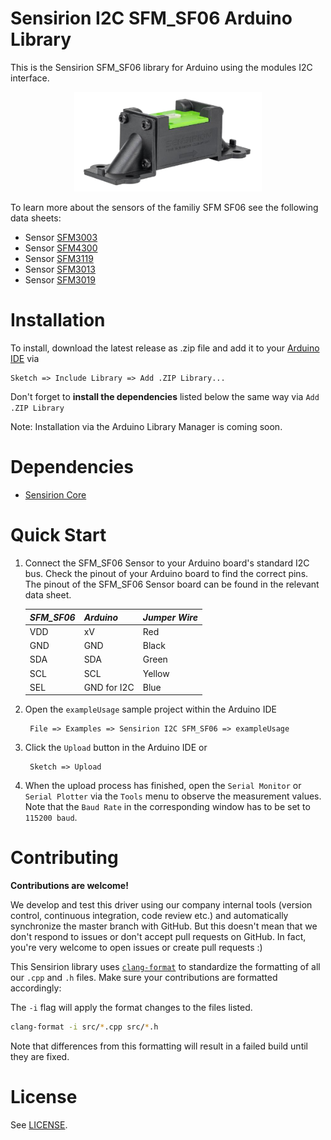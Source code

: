 # Sensirion I2C SFM_SF06 Arduino Library

This is the Sensirion SFM_SF06 library for Arduino using the
modules I2C interface.

[<center><img src="images/SFM4300.png" width="300px"></center>](https://www.sensirion.com)

To learn more about the sensors of the familiy SFM SF06 see the following data sheets:
* Sensor [SFM3003](https://www.sensirion.com/fileadmin/user_upload/customers/sensirion/Dokumente/5_Mass_Flow_Meters/Datasheets/Sensirion_Mass_Flow_Meters_SFM3003_Datasheet.pdf)
* Sensor [SFM4300](https://www.sensirion.com)
* Sensor [SFM3119](https://www.sensirion.com/fileadmin/user_upload/customers/sensirion/Dokumente/5_Mass_Flow_Meters/Datasheets/Sensirion_Mass_Flow_Meters_SFM3119_Datasheet.pdf)
* Sensor [SFM3013](https://www.sensirion.com/fileadmin/user_upload/customers/sensirion/Dokumente/5_Mass_Flow_Meters/Datasheets/Sensirion_Mass_Flow_Meters_SFM3013_Datasheet.pdf)
* Sensor [SFM3019](https://www.sensirion.com/fileadmin/user_upload/customers/sensirion/Dokumente/5_Mass_Flow_Meters/Datasheets/Sensirion_Mass_Flow_Meters_SFM3019_Datasheet.pdf)


# Installation

To install, download the latest release as .zip file and add it to your
[Arduino IDE](http://www.arduino.cc/en/main/software) via

	Sketch => Include Library => Add .ZIP Library...

Don't forget to **install the dependencies** listed below the same way via `Add
.ZIP Library`

Note: Installation via the Arduino Library Manager is coming soon.

# Dependencies

* [Sensirion Core](https://github.com/Sensirion/arduino-core)


# Quick Start

1. Connect the SFM_SF06 Sensor to your Arduino board's standard
   I2C bus. Check the pinout of your Arduino board to find the correct pins.
   The pinout of the SFM_SF06 Sensor board can be found in the relevant
   data sheet.

   | *SFM_SF06* |   *Arduino*    | *Jumper Wire* |
   |---------|----------------|---------------|
   |   VDD   |       xV       |     Red       |  
   |   GND   |       GND      |     Black     |
   |   SDA   |       SDA      |     Green     |
   |   SCL   |       SCL      |     Yellow    |
   |   SEL   |   GND for I2C  |     Blue      |  only applicable for SMF4300


2. Open the `exampleUsage` sample project within the Arduino IDE

		File => Examples => Sensirion I2C SFM_SF06 => exampleUsage

3. Click the `Upload` button in the Arduino IDE or

		Sketch => Upload

4. When the upload process has finished, open the `Serial Monitor` or `Serial
   Plotter` via the `Tools` menu to observe the measurement values. Note that
   the `Baud Rate` in the corresponding window has to be set to `115200 baud`.

# Contributing

**Contributions are welcome!**

We develop and test this driver using our company internal tools (version
control, continuous integration, code review etc.) and automatically
synchronize the master branch with GitHub. But this doesn't mean that we don't
respond to issues or don't accept pull requests on GitHub. In fact, you're very
welcome to open issues or create pull requests :)

This Sensirion library uses
[`clang-format`](https://releases.llvm.org/download.html) to standardize the
formatting of all our `.cpp` and `.h` files. Make sure your contributions are
formatted accordingly:

The `-i` flag will apply the format changes to the files listed.

```bash
clang-format -i src/*.cpp src/*.h
```

Note that differences from this formatting will result in a failed build until
they are fixed.

# License

See [LICENSE](LICENSE).
